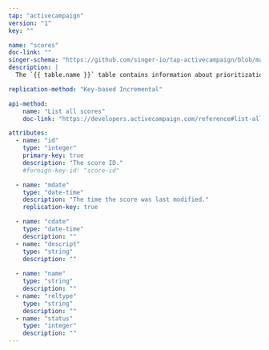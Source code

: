 ```yaml
---
tap: "activecampaign"
version: "1"
key: ""

name: "scores"
doc-link: ""
singer-schema: "https://github.com/singer-io/tap-activecampaign/blob/master/tap_activecampaign/schemas/scores.json"
description: |
  The `{{ table.name }}` table contains information about prioritization scores on leads in your {{ integration.display_name }} account.

replication-method: "Key-based Incremental"

api-method:
    name: "List all scores"
    doc-link: "https://developers.activecampaign.com/reference#list-all-scores"

attributes:
  - name: "id"
    type: "integer"
    primary-key: true
    description: "The score ID."
    #foreign-key-id: "score-id"

  - name: "mdate"
    type: "date-time"
    description: "The time the score was last modified."
    replication-key: true

  - name: "cdate"
    type: "date-time"
    description: ""
  - name: "descript"
    type: "string"
    description: ""
  
  - name: "name"
    type: "string"
    description: ""
  - name: "reltype"
    type: "string"
    description: ""
  - name: "status"
    type: "integer"
    description: ""
---
```

